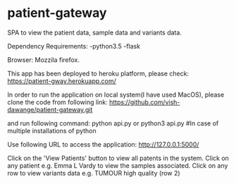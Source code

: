 # patient-gateway

SPA to view the patient data, sample data and variants data.

Dependency Requirements:
-python3.5
-flask

Browser: 
Mozzila firefox.

This app has been deployed to heroku platform, please check: https://patient-gway.herokuapp.com/

In order to run the application on local system(I have used MacOS), please clone the code from following link:
https://github.com/vish-dawange/patient-gateway.git

and run following command: python api.py
or 
python3 api.py #In case of multiple installations of python

Use following URL to access the application:
http://127.0.0.1:5000/

Click on the 'View Patients' button to view all patents in the system.
Click on any patient e.g. Emma L Vardy to view the samples associated.
Click on any row to view variants data e.g. TUMOUR high quality (row 2)


